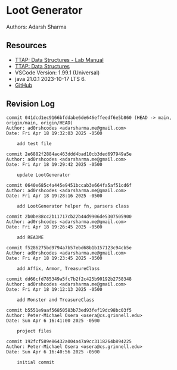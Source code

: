 # Loot Generator

Authors: Adarsh Sharma

## Resources

- [TTAP: Data Structures - Lab Manual](https://osera.cs.grinnell.edu/ttap/data-structures-labs/the-worlds-best-internship.html)
- [TTAP: Data Structures](https://osera.cs.grinnell.edu/ttap/data-structures/)
- VSCode Version: 1.99.1 (Universal)
- java 21.0.1 2023-10-17 LTS 6.
- [GitHub](https://github.com)

## Revision Log

```
commit 041dcd1ec9166bfddabe6de646effeedf6e5b860 (HEAD -> main, origin/main, origin/HEAD)
Author: ad0rshcodes <adarsharma.me@gmail.com>
Date: Fri Apr 18 19:32:03 2025 -0500

    add test file

commit 2e6882f2884ac463ddd4bad10cb3ded697949a5e
Author: ad0rshcodes <adarsharma.me@gmail.com>
Date: Fri Apr 18 19:29:42 2025 -0500

    update LootGenerator

commit 0640e685c4a445e9451bccab3e664fa5af51cd6f
Author: ad0rshcodes <adarsharma.me@gmail.com>
Date: Fri Apr 18 19:28:16 2025 -0500

    add LootGenerator helper fn, parsers class

commit 2b0be88cc2b11717cb22b44d9906de5307505900
Author: ad0rshcodes <adarsharma.me@gmail.com>
Date: Fri Apr 18 19:26:45 2025 -0500

    add README

commit f5286275bd9794a7b57ebd68b1b157123c94cb5e
Author: ad0rshcodes <adarsharma.me@gmail.com>
Date: Fri Apr 18 19:23:45 2025 -0500

    add Affix, Armor, TreasureClass

commit dd66cfd785349a5fc7b2f2c425b90192b2758348
Author: ad0rshcodes <adarsharma.me@gmail.com>
Date: Fri Apr 18 19:12:13 2025 -0500

    add Monster and TreasureClass

commit b5551e9aaf56850583b73ed93fef19dc98bc03f5
Author: Peter-Michael Osera <osera@cs.grinnell.edu>
Date: Sun Apr 6 16:41:00 2025 -0500

    project files

commit 192fcf589e86432a004a47a9cc3118264b894225
Author: Peter-Michael Osera <osera@cs.grinnell.edu>
Date: Sun Apr 6 16:40:56 2025 -0500

    initial commit
```
